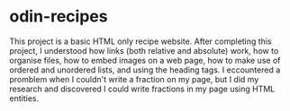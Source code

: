 # odin-recipes
This project is a basic HTML only recipe website. After completing this project, I understood how 
links (both relative and absolute) work, how to organise files, how to embed images on a web page, how to make use of ordered and unordered lists, and using the heading tags. I eccountered a promblem when I couldn't write a fraction on my page, but I did my research and discovered I could write fractions in my page using HTML entities.